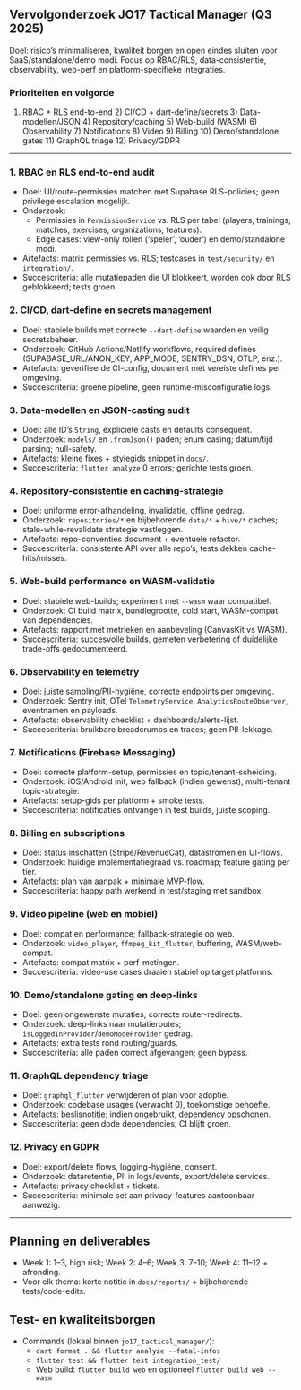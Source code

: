 ## Vervolgonderzoek JO17 Tactical Manager (Q3 2025)

Doel: risico’s minimaliseren, kwaliteit borgen en open eindes sluiten voor SaaS/standalone/demo modi. Focus op RBAC/RLS, data-consistentie, observability, web-perf en platform-specifieke integraties.

### Prioriteiten en volgorde
1) RBAC + RLS end-to-end  2) CI/CD + dart-define/secrets  3) Data-modellen/JSON  4) Repository/caching  5) Web-build (WASM)  6) Observability  7) Notifications  8) Video  9) Billing  10) Demo/standalone gates  11) GraphQL triage  12) Privacy/GDPR

---

### 1. RBAC en RLS end-to-end audit
- Doel: UI/route-permissies matchen met Supabase RLS-policies; geen privilege escalation mogelijk.
- Onderzoek:
  - Permissies in `PermissionService` vs. RLS per tabel (players, trainings, matches, exercises, organizations, features).
  - Edge cases: view-only rollen (‘speler’, ‘ouder’) en demo/standalone modi.
- Artefacts: matrix permissies vs. RLS; testcases in `test/security/` en `integration/`.
- Succescriteria: alle mutatiepaden die UI blokkeert, worden ook door RLS geblokkeerd; tests groen.

### 2. CI/CD, dart-define en secrets management
- Doel: stabiele builds met correcte `--dart-define` waarden en veilig secretsbeheer.
- Onderzoek: GitHub Actions/Netlify workflows, required defines (SUPABASE_URL/ANON_KEY, APP_MODE, SENTRY_DSN, OTLP, enz.).
- Artefacts: geverifieerde CI-config, document met vereiste defines per omgeving.
- Succescriteria: groene pipeline, geen runtime-misconfiguratie logs.

### 3. Data-modellen en JSON-casting audit
- Doel: alle ID’s `String`, expliciete casts en defaults consequent.
- Onderzoek: `models/` en `.fromJson()` paden; enum casing; datum/tijd parsing; null-safety.
- Artefacts: kleine fixes + stylegids snippet in `docs/`.
- Succescriteria: `flutter analyze` 0 errors; gerichte tests groen.

### 4. Repository-consistentie en caching-strategie
- Doel: uniforme error-afhandeling, invalidatie, offline gedrag.
- Onderzoek: `repositories/*` en bijbehorende `data/*` + `hive/*` caches; stale-while-revalidate strategie vastleggen.
- Artefacts: repo-conventies document + eventuele refactor.
- Succescriteria: consistente API over alle repo’s, tests dekken cache-hits/misses.

### 5. Web-build performance en WASM-validatie
- Doel: stabiele web-builds; experiment met `--wasm` waar compatibel.
- Onderzoek: CI build matrix, bundlegrootte, cold start, WASM-compat van dependencies.
- Artefacts: rapport met metrieken en aanbeveling (CanvasKit vs WASM).
- Succescriteria: succesvolle builds, gemeten verbetering of duidelijke trade-offs gedocumenteerd.

### 6. Observability en telemetry
- Doel: juiste sampling/PII-hygiëne, correcte endpoints per omgeving.
- Onderzoek: Sentry init, OTel `TelemetryService`, `AnalyticsRouteObserver`, eventnamen en payloads.
- Artefacts: observability checklist + dashboards/alerts-lijst.
- Succescriteria: bruikbare breadcrumbs en traces; geen PII-lekkage.

### 7. Notifications (Firebase Messaging)
- Doel: correcte platform-setup, permissies en topic/tenant-scheiding.
- Onderzoek: iOS/Android init, web fallback (indien gewenst), multi-tenant topic-strategie.
- Artefacts: setup-gids per platform + smoke tests.
- Succescriteria: notificaties ontvangen in test builds, juiste scoping.

### 8. Billing en subscriptions
- Doel: status inschatten (Stripe/RevenueCat), datastromen en UI-flows.
- Onderzoek: huidige implementatiegraad vs. roadmap; feature gating per tier.
- Artefacts: plan van aanpak + minimale MVP-flow.
- Succescriteria: happy path werkend in test/staging met sandbox.

### 9. Video pipeline (web en mobiel)
- Doel: compat en performance; fallback-strategie op web.
- Onderzoek: `video_player`, `ffmpeg_kit_flutter`, buffering, WASM/web-compat.
- Artefacts: compat matrix + perf-metingen.
- Succescriteria: video-use cases draaien stabiel op target platforms.

### 10. Demo/standalone gating en deep-links
- Doel: geen ongewenste mutaties; correcte router-redirects.
- Onderzoek: deep-links naar mutatieroutes; `isLoggedInProvider`/`demoModeProvider` gedrag.
- Artefacts: extra tests rond routing/guards.
- Succescriteria: alle paden correct afgevangen; geen bypass.

### 11. GraphQL dependency triage
- Doel: `graphql_flutter` verwijderen of plan voor adoptie.
- Onderzoek: codebase usages (verwacht 0), toekomstige behoefte.
- Artefacts: beslisnotitie; indien ongebruikt, dependency opschonen.
- Succescriteria: geen dode dependencies; CI blijft groen.

### 12. Privacy en GDPR
- Doel: export/delete flows, logging-hygiëne, consent.
- Onderzoek: dataretentie, PII in logs/events, export/delete services.
- Artefacts: privacy checklist + tickets.
- Succescriteria: minimale set aan privacy-features aantoonbaar aanwezig.

---

## Planning en deliverables
- Week 1: 1–3, high risk; Week 2: 4–6; Week 3: 7–10; Week 4: 11–12 + afronding.
- Voor elk thema: korte notitie in `docs/reports/` + bijbehorende tests/code-edits.

## Test- en kwaliteitsborgen
- Commands (lokaal binnen `jo17_tactical_manager/`):
  - `dart format . && flutter analyze --fatal-infos`
  - `flutter test && flutter test integration_test/`
  - Web build: `flutter build web` en optioneel `flutter build web --wasm`


